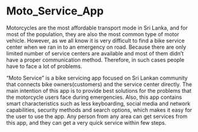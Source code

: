 # Moto_Service_App

Motorcycles are the most affordable transport mode in Sri Lanka, and for most of the population, 
they are also the most common type of motor vehicle. However, as we all know it is very difficult to 
find a bike service center when we ran in to an emergency on road. Because there are only limited 
number of service centers are available and most of them didn’t have a proper communication method. 
Therefore, in such cases people have to face a lot of problems.

“Moto Service” is a bike servicing app focused on Sri Lankan community that connects bike 
owners(customers) and the service center directly. The main intention of this app is to provide best 
solutions for the problems that the motorcycle users face during emergencies. Also, this app contains 
smart characteristics such as less keyboarding, social media and network capabilities, security methods 
and search options, which makes it easy for the user to use the app. Any person from any area can get 
services from this app, and they can get a very quick service within few steps.
